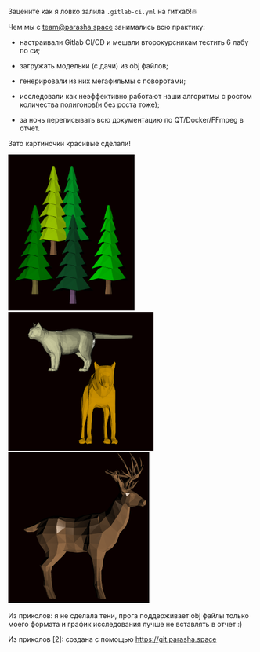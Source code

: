 Зацените как я ловко залила `.gitlab-ci.yml`  на гитхаб!🔥 


Чем мы с team@parasha.space занимались всю практику:

- настраивали Gitlab CI/CD и мешали второкурсникам тестить 6 лабу по си;

- загружать модельки (с дачи) из obj файлов;

- генерировали из них мегафильмы с поворотами;

- исследовали как неэффективно работают наши алгоритмы с ростом количества полигонов(и без роста тоже);

- за ночь переписывать всю документацию по QT/Docker/FFmpeg в отчет.

Зато картиночки красивые сделали!

<img src="/report/source/images/tree.png" style="zoom:40%;" />
<img src="/report/source/images/catwolf.png" style="zoom:30%;" />
<img src="/report/source/images/deer.png" style="zoom:30%;" />

Из приколов: я не сделала тени, прога поддерживает obj файлы только моего формата и график исследования лучше не вставлять в отчет :)

Из приколов [2]: создана с помощью https://git.parasha.space
